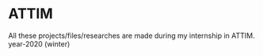 # ATTIM
All these projects/files/researches are made during my internship in ATTIM. year-2020 (winter)
